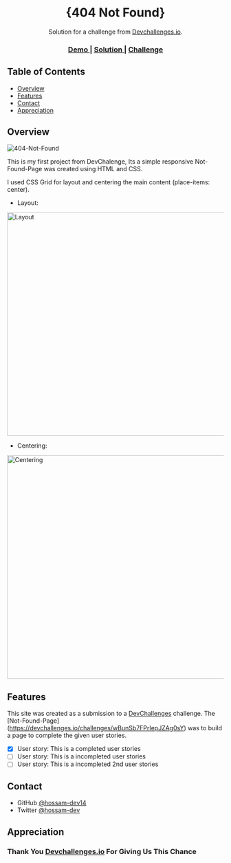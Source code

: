 <!-- Please update value in the {}  -->

<h1 align="center">{404 Not Found}</h1>

<div align="center">
   Solution for a challenge from  <a href="http://devchallenges.io" target="_blank">Devchallenges.io</a>.
</div>

<div align="center">
  <h3>
    <a href="https://404-not-found-dev14.netlify.app">
      Demo
    </a>
    <span> | </span>
    <a href="https://devchallenges.io/solutions/5q4qJyHe2vbJ4HITh1c0">
      Solution
    </a>
    <span> | </span>
    <a href="https://devchallenges.io/challenges/wBunSb7FPrIepJZAg0sY">
      Challenge
    </a>
  </h3>
</div>

<!-- TABLE OF CONTENTS -->

## Table of Contents

- [Overview](#overview)
- [Features](#features)
- [Contact](#contact)
- [Appreciation](#appreciation)

<!-- OVERVIEW -->

## Overview

![404-Not-Found](https://user-images.githubusercontent.com/73648971/113200902-cc7a1280-9260-11eb-8bcb-f034d6bdb924.PNG)


This is my first project from DevChalenge, Its a simple responsive Not-Found-Page was created using HTML and CSS.

I used CSS Grid for layout and centering the main content (place-items: center). 

- Layout:
<img width="520" alt="Layout" src="https://user-images.githubusercontent.com/73648971/113505842-35031100-9539-11eb-91be-3b2d0ba033b6.png">

- Centering:
<img width="520" alt="Centering" src="https://user-images.githubusercontent.com/73648971/113505903-84494180-9539-11eb-9745-d63ac535e529.png">


## Features

<!-- List the features of your application or follow the template. Don't share the figma file here :) -->

This site was created as a submission to a [DevChallenges](https://devchallenges.io/challenges) challenge. The [Not-Found-Page]  (https://devchallenges.io/challenges/wBunSb7FPrIepJZAg0sY) was to build a page to complete the given user stories.

- [x] User story: This is a completed user stories
- [ ] User story: This is a incompleted user stories
- [ ] User story: This is a incompleted 2nd user stories

## Contact

- GitHub [@hossam-dev14](https://github.com/hossam-dev14)
- Twitter [@hossam-dev](https://twitter.com/hossam-dev)


## Appreciation

<h3> Thank You <a href="http://devchallenges.io" target="_blank">Devchallenges.io</a> For Giving Us This Chance</h3>
